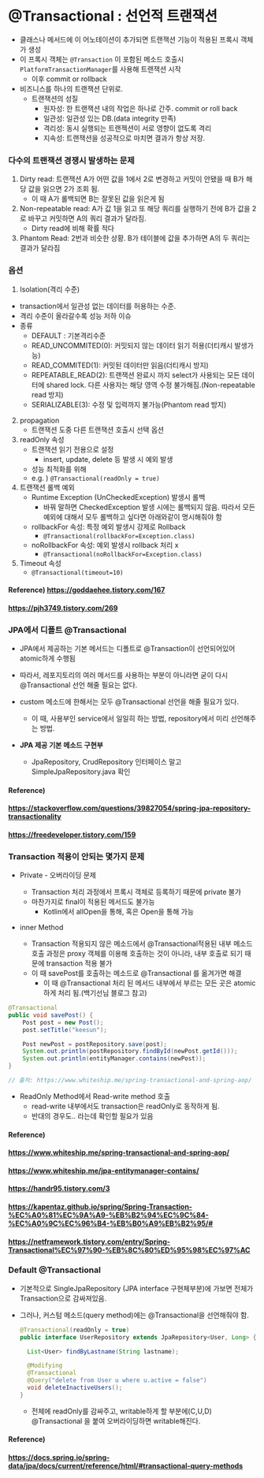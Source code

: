# @Transactional : 선언적 트랜잭션

* 클래스나 메서드에 이 어노테이션이 추가되면 트랜잭션 기능이 적용된 프록시 객체가 생성
* 이 프록시 객체는 `@Transaction` 이 포함된 메소드 호출시 `PlatformTransactionManager`를 사용해 트랜잭션 시작
  * 이후 commit or rollback
* 비즈니스를 하나의 트랜잭션 단위로.
  * 트랜잭션의 성질
    * 원자성: 한 트랜잭션 내의 작업은 하나로 간주. commit or roll back
    * 일관성: 일관성 있는 DB.(data integrity 만족)
    * 격리성: 동시 실행되는 트랜젝션이 서로 영향이 없도록 격리
    * 지속성: 트랜잭션을 성공적으로 마치면 결과가 항상 저장.

### 다수의 트랜잭션 경쟁시 발생하는 문제

1. Dirty read: 트랜잭션 A가 어떤 값을 1에서 2로 변경하고 커밋이 안됐을 때 B가 해당 값을 읽으면 2가 조회 됨.
   * 이 때 A가 롤백되면 B는 잘못된 값을 읽은게 됨
2. Non-repeatable read: A가 값 1을 읽고 또 해당 쿼리를 실행하기 전에 B가 값을 2로 바꾸고 커밋하면 A의 쿼리 결과가 달라짐.
   * Dirty read에 비해 확률 적다
3. Phantom Read: 2번과 비슷한 상황. B가 테이블에 값을 추가하면 A의 두 쿼리는 결과가 달라짐



### 옵션

1. Isolation(격리 수준) 

* transaction에서 일관성 없는 데이터를 허용하는 수준.
* 격리 수준이 올라갈수록 성능 저하 이슈
* 종류
  * DEFAULT : 기본격리수준
  * READ_UNCOMMITED(0): 커밋되지 않는 데이터 읽기 허용(더티캐시 발생가능)
  * READ_COMMITED(1): 커밋된 데이터만 읽음(더티캐시 방지)
  * REPEATABLE_READ(2): 트랜잭션 완료시 까지 select가 사용되는 모든 데이터에 shared lock. 다른 사용자는 해당 영역 수정 불가해짐.(Non-repeatable read 방지)
  * SERIALIZABLE(3): 수정 및 입력까지 불가능(Phantom read 방지)

2. propagation
   * 트랜잭션 도중 다른 트랜잭션 호출시 선택 옵션
3. readOnly 속성
   * 트랜잭션 읽기 전용으로 설정
     * insert, update, delete 등 발생 시 예외 발생 
   * 성능 최적화를 위해
   * e.g. ) `@Transactional(readOnly = true)`
4. 트랜잭션 롤백 예외
   * Runtime Exception (UnCheckedException) 발생시 롤백
     * 바꿔 말하면 CheckedException 발생 시에는 롤백되지 않음. 따라서 모든 예외에 대해서 모두 롤백하고 싶다면 아래와같이 명시해줘야 함
   * rollbackFor 속성: 특정 예외 발생시 강제로 Rollback
     * `@Transactional(rollbackFor=Exception.class)`
   * noRollbackFor 속성: 예외 발생시 rollback 처리 x
     * `@Transactional(noRollbackFor=Exception.class)`
5. Timeout 속성
   * `@Transactional(timeout=10)`



#### Reference) https://goddaehee.tistory.com/167

#### https://pjh3749.tistory.com/269



### JPA에서 디폴트 @Transactional

* JPA에서 제공하는 기본 메서드는 디폴트로 @Transaction이 선언되어있어 atomic하게 수행됨
* 따라서, 레포지토리의 여러 메서드를 사용하는 부분이 아니라면 굳이 다시 @Transactional 선언 해줄 필요는 없다.
* custom 메소드에 한해서는 모두 @Transactional 선언을 해줄 필요가 있다.
  * 이 때, 사용부인 service에서 일일히 하는 방법, repository에서 미리 선언해주는 방법.

* **JPA 제공 기본 메소드 구현부** 
  * JpaRepository, CrudRepository 인터페이스 말고 SimpleJpaRepository.java 확인 



#### Reference)

#### https://stackoverflow.com/questions/39827054/spring-jpa-repository-transactionality

#### https://freedeveloper.tistory.com/159





### Transaction 적용이 안되는 몇가지 문제

* Private - 오버라이딩 문제
  * Transaction 처리 과정에서 프록시 객체로 등록하기 때문에 private 불가
  * 마찬가지로 final이 적용된 메서드도 불가능
    * Kotlin에서 allOpen을 통해, 혹은 Open을 통해 가능



* inner Method
  * Transaction 적용되지 않은 메소드에서 @Transactional적용된 내부 메소드 호출 과정은 proxy 객체를 이용해 호출하는 것이 아니라, 내부 호출로 되기 때문에 transaction 적용 불가
  * 이 때 savePost를 호출하는 메소드로 @Transactional 를 옮겨가면 해결
    * 이 때 @Transactional 처리 된 메서드 내부에서 부르는 모든 곳은 atomic하게 처리 됨.(백기선님 블로그 참고)

```java
@Transactional
public void savePost() {
    Post post = new Post();
    post.setTitle("keesun");

    Post newPost = postRepository.save(post);
    System.out.println(postRepository.findById(newPost.getId()));
    System.out.println(entityManager.contains(newPost));
}

// 출처: https://www.whiteship.me/spring-transactional-and-spring-aop/
```



* ReadOnly Method에서 Read-write method 호출
  * read-write 내부에서도 transaction은 readOnly로 동작하게 됨.
  * 반대의 경우도.. 라는데 확인할 필요가 있음



#### Reference)

#### https://www.whiteship.me/spring-transactional-and-spring-aop/

#### https://www.whiteship.me/jpa-entitymanager-contains/

#### https://handr95.tistory.com/3

#### https://kapentaz.github.io/spring/Spring-Transaction-%EC%A0%81%EC%9A%A9-%EB%B2%94%EC%9C%84-%EC%A0%9C%EC%96%B4-%EB%B0%A9%EB%B2%95/#

#### https://netframework.tistory.com/entry/Spring-Transactional%EC%97%90-%EB%8C%80%ED%95%98%EC%97%AC





### Default @Transactional

* 기본적으로 SingleJpaRepository (JPA interface 구현체부분)에 가보면 전체가 Transaction으로 감싸져있음.

* 그러나, 커스텀 메소드(query method)에는 @Transactional을 선언해줘야 함.

  ```java
  @Transactional(readOnly = true)
  public interface UserRepository extends JpaRepository<User, Long> {
  
    List<User> findByLastname(String lastname);
  
    @Modifying
    @Transactional
    @Query("delete from User u where u.active = false")
    void deleteInactiveUsers();
  }
  ```
  * 전체에 readOnly를 감싸주고, writable하게 할 부분에(C,U,D) @Transactional 을 붙여 오버라이딩하면 writable해진다.



#### Reference)

#### https://docs.spring.io/spring-data/jpa/docs/current/reference/html/#transactional-query-methods

